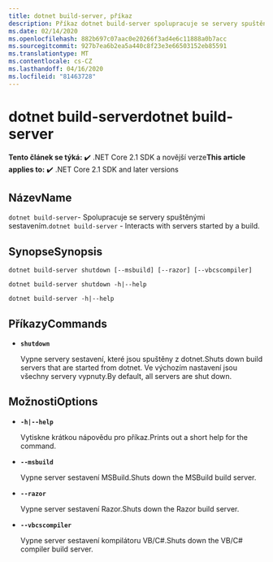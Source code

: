 ```yaml
---
title: dotnet build-server, příkaz
description: Příkaz dotnet build-server spolupracuje se servery spuštěnými sestavením.
ms.date: 02/14/2020
ms.openlocfilehash: 882b697c07aac0e20266f3ad4e6c11888a0b7acc
ms.sourcegitcommit: 927b7ea6b2ea5a440c8f23e3e66503152eb85591
ms.translationtype: MT
ms.contentlocale: cs-CZ
ms.lasthandoff: 04/16/2020
ms.locfileid: "81463728"
---
```

# <a name="dotnet-build-server"></a><span data-ttu-id="f196f-103">dotnet build-server</span><span class="sxs-lookup"><span data-stu-id="f196f-103">dotnet build-server</span></span>

<span data-ttu-id="f196f-104">**Tento článek se týká:** ✔️ .NET Core 2.1 SDK a novější verze</span><span class="sxs-lookup"><span data-stu-id="f196f-104">**This article applies to:** ✔️ .NET Core 2.1 SDK and later versions</span></span>

## <a name="name"></a><span data-ttu-id="f196f-105">Název</span><span class="sxs-lookup"><span data-stu-id="f196f-105">Name</span></span>

<span data-ttu-id="f196f-106">`dotnet build-server`- Spolupracuje se servery spuštěnými sestavením.</span><span class="sxs-lookup"><span data-stu-id="f196f-106">`dotnet build-server` - Interacts with servers started by a build.</span></span>

## <a name="synopsis"></a><span data-ttu-id="f196f-107">Synopse</span><span class="sxs-lookup"><span data-stu-id="f196f-107">Synopsis</span></span>

```dotnetcli
dotnet build-server shutdown [--msbuild] [--razor] [--vbcscompiler]

dotnet build-server shutdown -h|--help

dotnet build-server -h|--help
```

## <a name="commands"></a><span data-ttu-id="f196f-108">Příkazy</span><span class="sxs-lookup"><span data-stu-id="f196f-108">Commands</span></span>

- **`shutdown`**

  <span data-ttu-id="f196f-109">Vypne servery sestavení, které jsou spuštěny z dotnet.</span><span class="sxs-lookup"><span data-stu-id="f196f-109">Shuts down build servers that are started from dotnet.</span></span> <span data-ttu-id="f196f-110">Ve výchozím nastavení jsou všechny servery vypnuty.</span><span class="sxs-lookup"><span data-stu-id="f196f-110">By default, all servers are shut down.</span></span>

## <a name="options"></a><span data-ttu-id="f196f-111">Možnosti</span><span class="sxs-lookup"><span data-stu-id="f196f-111">Options</span></span>

- **`-h|--help`**

  <span data-ttu-id="f196f-112">Vytiskne krátkou nápovědu pro příkaz.</span><span class="sxs-lookup"><span data-stu-id="f196f-112">Prints out a short help for the command.</span></span>

- **`--msbuild`**

  <span data-ttu-id="f196f-113">Vypne server sestavení MSBuild.</span><span class="sxs-lookup"><span data-stu-id="f196f-113">Shuts down the MSBuild build server.</span></span>

- **`--razor`**

  <span data-ttu-id="f196f-114">Vypne server sestavení Razor.</span><span class="sxs-lookup"><span data-stu-id="f196f-114">Shuts down the Razor build server.</span></span>

- **`--vbcscompiler`**

  <span data-ttu-id="f196f-115">Vypne server sestavení kompilátoru VB/C#.</span><span class="sxs-lookup"><span data-stu-id="f196f-115">Shuts down the VB/C# compiler build server.</span></span>
